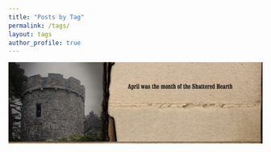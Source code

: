 ```yaml
---
title: "Posts by Tag"
permalink: /tags/
layout: tags
author_profile: true
---
```


![April was the Month of the Shattered Hearth](/images/section_9.jpg)
